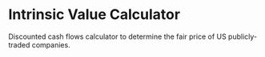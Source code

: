# Intrinsic Value Calculator
Discounted cash flows calculator to determine the fair price of US publicly-traded companies.
